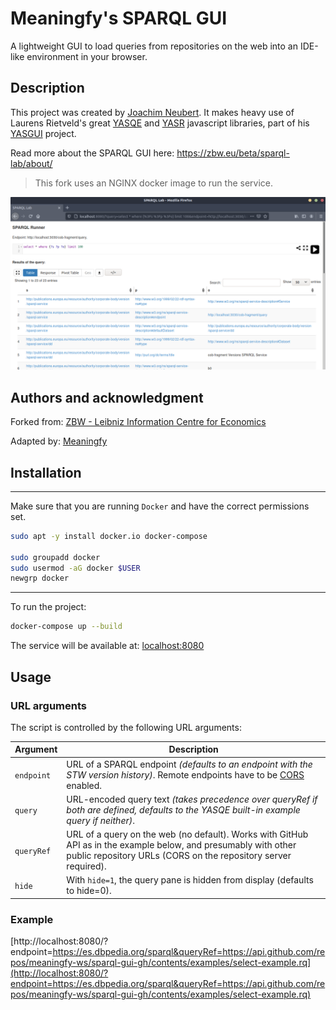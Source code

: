 # Meaningfy's SPARQL GUI 

A lightweight GUI to load queries from repositories on the web into an IDE-like environment in your browser.

## Description
This project was created by [Joachim Neubert](https://github.com/jneubert). It makes heavy use
of Laurens Rietveld's great [YASQE](http://yasqe.yasgui.org/) and
[YASR](http://yasr.yasgui.org/) javascript libraries, part of his
[YASGUI](http://yasgui.org) project.

Read more about the SPARQL GUI here: https://zbw.eu/beta/sparql-lab/about/
> This fork uses an NGINX docker image to run the service.

![default view](resources/default.png)

## Authors and acknowledgment
Forked from: [ZBW - Leibniz Information Centre for Economics](https://github.com/zbw/sparql-gui-gh)

Adapted by: [Meaningfy](https://github.com/meaningfy-ws)

## Installation
---
Make sure that you are running `Docker` and have the correct permissions set.

```bash
sudo apt -y install docker.io docker-compose

sudo groupadd docker
sudo usermod -aG docker $USER
newgrp docker
```
---

To run the project:
```bash
docker-compose up --build
```
The service will be available at: [localhost:8080](http://localhost:8080)

## Usage
### URL arguments

The script is controlled by the following URL arguments:  

Argument | Description
---------|------------
`endpoint` | URL of a SPARQL endpoint *(defaults to an endpoint with the STW version history)*. Remote endpoints have to be [CORS](https://en.wikipedia.org/wiki/Cross-origin_resource_sharing) enabled.
`query`    | URL-encoded query text *(takes precedence over queryRef if both are defined, defaults to the YASQE built-in example query if neither)*.
`queryRef` | URL of a query on the web (no default). Works with GitHub API as in the example below, and presumably with other public repository URLs (CORS on the repository server required).
`hide`     | With `hide=1`, the query pane is hidden from display (defaults to hide=0).

### Example 
[http://localhost:8080/?endpoint=https://es.dbpedia.org/sparql&queryRef=https://api.github.com/repos/meaningfy-ws/sparql-gui-gh/contents/examples/select-example.rq](http://localhost:8080/?endpoint=https://es.dbpedia.org/sparql&queryRef=https://api.github.com/repos/meaningfy-ws/sparql-gui-gh/contents/examples/select-example.rq)
